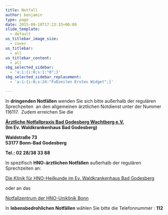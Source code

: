 ```yaml
---
title: Notfall
author: benjamin
type: page
date: 2015-09-18T17:23:33+00:00
slide_template:
  - default
us_titlebar_image_size:
  - cover
us_titlebar:
  - all
us_titlebar_content:
  - all
sbg_selected_sidebar:
  - 'a:1:{i:0;s:1:"0";}'
sbg_selected_sidebar_replacement:
  - 'a:1:{i:0;s:24:"Fußzeilen Erstes Widget";}'

---
```

In **dringenden Notfällen** wenden Sie sich bitte außerhalb der regulären Sprechzeiten  an den allgemeinen ärztlichen Notdienst unter der Nummer 116117.  Zudem erreichen Sie die

<div>
  <p>
    <a href="http://www.notfallpraxis-badgodesberg.de" target="_blank" rel="noopener noreferrer"><b>Ärztliche Notfallpraxis Bad Godesberg Wachtberg e.V.<br /> </b></a><b>(Im Ev. Waldkrankenhaus Bad Godesberg)</b>
  </p>
  
  <p>
    <b>Waldstraße 73<br /> 53177 Bonn-Bad Godesberg</b>
  </p>
  
  <p>
    <b>Tel.: 02 28/38 33 88</b>
  </p>
  
  <p>
    In spezifisch <strong>HNO-ärztlichen Notfällen</strong> außerhalb der regulären Sprechzeiten an:
  </p>
  
  <p>
    <a title="HNO-Klinik Waldkrankenhaus" href="http://www.evangelische-kliniken-bonn.de/leistungen/fachabteilungen-a-fachbereiche/hals-nasen-ohrenheilkunde" target="_blank" rel="noopener noreferrer">Die Klinik für HNO-Heilkunde im Ev. Waldkrankenhaus Bad Godesberg </a>
  </p>
  
  <p>
    oder an das
  </p>
  
  <p>
    <a title="Notfallzentrum Bonn" href="http://www.ukb.uni-bonn.de/42256BC8002AF3E7/vwWebPagesByID/B1C2A9400D347553C125744000279D65" target="_blank" rel="noopener noreferrer">Notfallzentrum der HNO-Uniklinik Bonn</a>
  </p>
  
  <p>
    In <strong>lebensbedrohlichen Notfällen</strong> wählen Sie bitte die Telefonnummer : <strong>112</strong>
  </p>
</div>